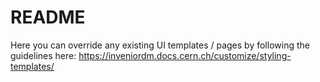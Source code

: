 # README

Here you can override any existing UI templates / pages by following
the guidelines here: <https://inveniordm.docs.cern.ch/customize/styling-templates/>

